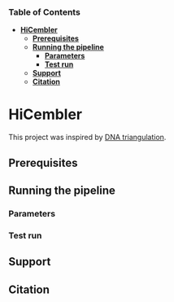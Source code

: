### Table of Contents
- **[HiCembler](#HiCembler)**  
  - **[Prerequisites](#prerequisites)**  
  - **[Running the pipeline](#running-the-pipeline)**  
    - **[Parameters](#parameters)**  
    - **[Test run](#test-run)**  
  - **[Support](#support)**
  - **[Citation](#citation)**
  
# HiCembler



This project was inspired by [DNA triangulation](https://github.com/NoamKaplan/dna-triangulation). 

## Prerequisites


## Running the pipeline

### Parameters

### Test run

## Support 

## Citation
